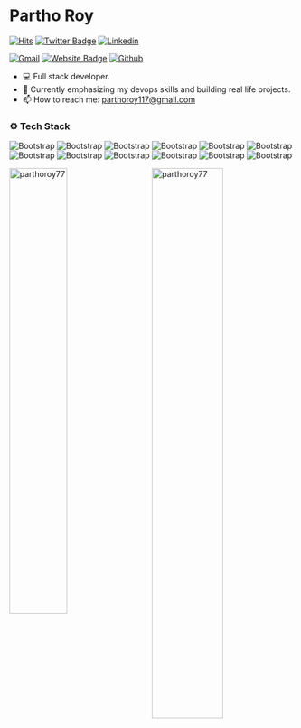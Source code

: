 # Partho Roy

[![Hits](https://hits.seeyoufarm.com/api/count/incr/badge.svg?url=https%3A%2F%2Fgithub.com%2Fparthoroy77%2Fparthoroy77&count_bg=%2379C83D&title_bg=%23555555&icon=&icon_color=%23E7E7E7&title=Profile+Views&edge_flat=false)](https://hits.seeyoufarm.com)
[![Twitter Badge](https://img.shields.io/badge/-Twitter-1da1f2?labelColor=1da1f2&logo=twitter&logoColor=white&link=https://twitter.com/parthoroy_dev)](https://twitter.com/parthoroy_dev)
[![Linkedin](https://img.shields.io/badge/-LinkedIn-blue?style=flat&logo=Linkedin&logoColor=white)](https://www.linkedin.com/in/parthoroy772/)

[![Gmail](https://img.shields.io/badge/-Gmail-c14438?style=flat&logo=Gmail&logoColor=white)](mailto:parthoroy117@gmail.com)
[![Website Badge](https://img.shields.io/badge/-Website-c14438?style=flat&logo=Google-Chrome&logoColor=white&link=parthoroy.dev)](parthoroy.dev)
[![Github](https://img.shields.io/github/followers/parthoroy77?label=Follow&style=social)](https://github.com/parthoroy77)

- 💻 Full stack developer. 
- 🤔 Currently emphasizing my devops skills and building real life projects.
- 📫 How to reach me: parthoroy117@gmail.com



### ⚙️ Tech Stack

![Bootstrap](https://img.shields.io/badge/-Typescript-05122A?style=flat-square&logo=Typescript&color=353535) ![Bootstrap](https://img.shields.io/badge/-Javascript-05122A?style=flat-square&logo=Javascript&color=353535) ![Bootstrap](https://img.shields.io/badge/-React-05122A?style=flat-square&logo=React&color=353535) ![Bootstrap](https://img.shields.io/badge/-Next.js-05122A?style=flat-square&logo=Next.js&color=353535) ![Bootstrap](https://img.shields.io/badge/-Node.js-05122A?style=flat-square&logo=Node.js&color=353535) ![Bootstrap](https://img.shields.io/badge/-Express-05122A?style=flat-square&logo=Express&color=353535) ![Bootstrap](https://img.shields.io/badge/-PostgreSQL-05122A?style=flat-square&logo=PostgreSQL&color=353535) ![Bootstrap](https://img.shields.io/badge/-MongoDB-05122A?style=flat-square&logo=MongoDB&color=353535) ![Bootstrap](https://img.shields.io/badge/-Prisma-05122A?style=flat-square&logo=Prisma&color=353535) ![Bootstrap](https://img.shields.io/badge/-Sequelize-05122A?style=flat-square&logo=Sequelize&color=353535) ![Bootstrap](https://img.shields.io/badge/-Visual%20Studio%20Code-05122A?style=flat-square&logo=Visual-Studio-Code&color=353535) ![Bootstrap](https://img.shields.io/badge/-Docker-05122A?style=flat-square&logo=Docker&color=353535)

<div>
  <img width="45%"  src="https://github-readme-streak-stats.herokuapp.com/?user=parthoroy77&" alt="parthoroy77" />
  <img width="50%" align="right" src="https://github-readme-stats.vercel.app/api/top-langs?username=parthoroy77&show_icons=true&locale=en&layout=compact" alt="parthoroy77" />
</div>
